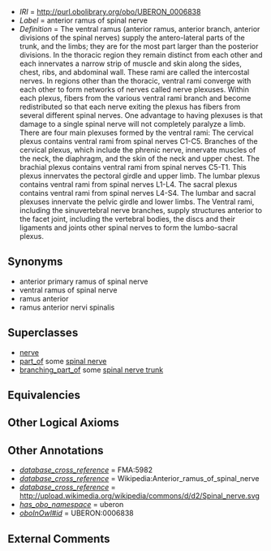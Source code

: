  * *IRI* = http://purl.obolibrary.org/obo/UBERON_0006838
 * *Label* = anterior ramus of spinal nerve
 * *Definition* = The ventral ramus (anterior ramus, anterior branch, anterior divisions of the spinal nerves) supply the antero-lateral parts of the trunk, and the limbs; they are for the most part larger than the posterior divisions. In the thoracic region they remain distinct from each other and each innervates a narrow strip of muscle and skin along the sides, chest, ribs, and abdominal wall. These rami are called the intercostal nerves. In regions other than the thoracic, ventral rami converge with each other to form networks of nerves called nerve plexuses. Within each plexus, fibers from the various ventral rami branch and become redistributed so that each nerve exiting the plexus has fibers from several different spinal nerves. One advantage to having plexuses is that damage to a single spinal nerve will not completely paralyze a limb. There are four main plexuses formed by the ventral rami: The cervical plexus contains ventral rami from spinal nerves C1-C5. Branches of the cervical plexus, which include the phrenic nerve, innervate muscles of the neck, the diaphragm, and the skin of the neck and upper chest. The brachial plexus contains ventral rami from spinal nerves C5-T1. This plexus innervates the pectoral girdle and upper limb. The lumbar plexus contains ventral rami from spinal nerves L1-L4. The sacral plexus contains ventral rami from spinal nerves L4-S4. The lumbar and sacral plexuses innervate the pelvic girdle and lower limbs. The Ventral rami, including the sinuvertebral nerve branches, supply structures anterior to the facet joint, including the vertebral bodies, the discs and their ligaments and joints other spinal nerves to form the lumbo-sacral plexus.

## Synonyms

 * anterior primary ramus of spinal nerve
 * ventral ramus of spinal nerve
 * ramus anterior
 * ramus anterior nervi spinalis

## Superclasses

 * [nerve](../../UBERON/21/UBERON_0001021.md)
 * [part_of](../../BFO/50/BFO_0000050.md) some [spinal nerve](../../UBERON/80/UBERON_0001780.md)
 * [branching_part_of](../../RO/80/RO_0002380.md) some [spinal nerve trunk](../../UBERON/76/UBERON_0005476.md)

## Equivalencies


## Other Logical Axioms


## Other Annotations

 * *[database_cross_reference](../../ef/oboInOwl#hasDbXref.md)* = FMA:5982
 * *[database_cross_reference](../../ef/oboInOwl#hasDbXref.md)* = Wikipedia:Anterior_ramus_of_spinal_nerve
 * *[database_cross_reference](../../ef/oboInOwl#hasDbXref.md)* = http://upload.wikimedia.org/wikipedia/commons/d/d2/Spinal_nerve.svg
 * *[has_obo_namespace](../../ce/oboInOwl#hasOBONamespace.md)* = uberon
 * *[oboInOwl#id](../../id/oboInOwl#id.md)* = UBERON:0006838

## External Comments

